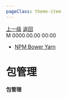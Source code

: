 ```yaml
---
pageClass: theme-item
---
```

<div class="extend-header">
    <div class="info">
        <div class="record">
            <a class="back" href="./">上一级</a>
            <a class="back" href="./">返回</a>
        </div>        
        <div class="mini">
            <span>M 0000.00.00 00:00</span>
        </div>
    </div>
    <div class="content"><div class="custom-block links">
<ul class="desc">
<li><a href="undefined">NPM Bower Yarn</a></li>
</ul>
</div></div>
</div>
<div class="content-header">
<h1>包管理</h1><strong>包管理</strong>
</div>
<div class="static-content">


</div>